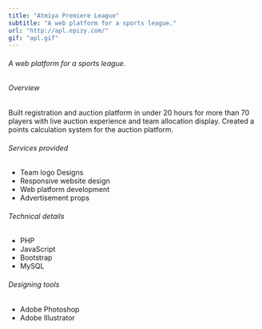 ```yaml
---
title: "Atmiya Premiere League"
subtitle: "A web platform for a sports league."
url: "http://apl.epizy.com/"
gif: "apl.gif"
---
```


<h6 class="mt-3">A web platform for a sports league.</h6>

<div class="text-left details mt-5">
  <h6>Overview</h6>
  <p>Built registration and auction platform in under 20 hours for more than 70 players with live auction experience and team allocation display. Created a points calculation system for the auction platform.</p>
  <h6 class="mt-3">Services provided</h6>
  <ul>
    <li>Team logo Designs</li>
    <li>Responsive website design</li>
    <li>Web platform development</li>
    <li>Advertisement props</li>
  </ul>
  <h6 class="mt-3">Technical details</h6>
  <ul>
    <li>PHP</li>
    <li>JavaScript</li>
    <li>Bootstrap</li>
    <li>MySQL</li>
  </ul>
  <h6 class="mt-3">Designing tools</h6>
  <ul>
    <li>Adobe Photoshop</li>
    <li>Adobe Illustrator</li>
  </ul>
</div>